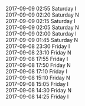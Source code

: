 2017-09-09 02:55 Saturday  I  
2017-09-09 02:20 Saturday  N  
2017-09-09 02:15 Saturday  I  
2017-09-09 02:05 Saturday  N  
2017-09-09 02:00 Saturday  I  
2017-09-09 01:45 Saturday  N  
2017-09-08 23:30 Friday  I  
2017-09-08 23:10 Friday  N  
2017-09-08 17:55 Friday  I  
2017-09-08 17:50 Friday  N  
2017-09-08 17:10 Friday  I  
2017-09-08 15:10 Friday  N  
2017-09-08 15:05 Friday  I  
2017-09-08 14:30 Friday  N  
2017-09-08 14:25 Friday  I  
